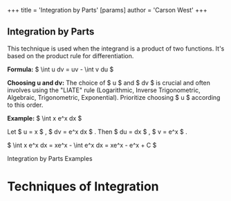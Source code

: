+++
 title = 'Integration by Parts'
[params]
	author = 'Carson West'
+++
## Integration by Parts 
This technique is used when the integrand is a product of two functions.  It's based on the product rule for differentiation.

**Formula:**  $ \int u dv = uv - \int v du $ 

**Choosing u and dv:**  The choice of  $ u $  and  $ dv $  is crucial and often involves using the "LIATE" rule (Logarithmic, Inverse Trigonometric, Algebraic, Trigonometric, Exponential).  Prioritize choosing  $ u $  according to this order.

**Example:**  $ \int x e^x dx $ 

Let  $ u = x $ ,  $ dv = e^x dx $ . Then  $ du = dx $ ,  $ v = e^x $ .

 $ \int x e^x dx = xe^x - \int e^x dx = xe^x - e^x + C $ 

Integration by Parts Examples

# Techniques of Integration